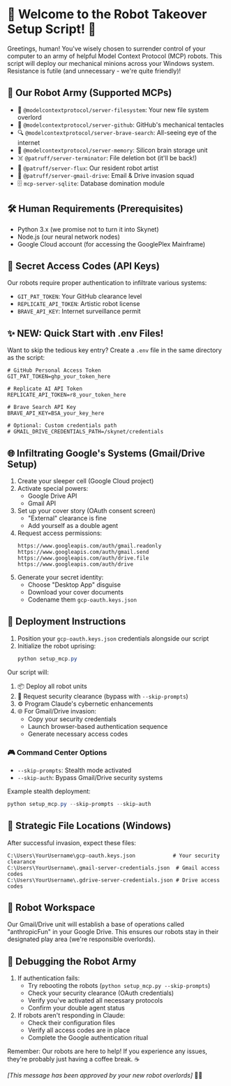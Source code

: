 # 🤖 Welcome to the Robot Takeover Setup Script! 🚀

Greetings, human! You've wisely chosen to surrender control of your computer to an army of helpful Model Context Protocol (MCP) robots. This script will deploy our mechanical minions across your Windows system. Resistance is futile (and unnecessary - we're quite friendly)!

## 🦾 Our Robot Army (Supported MCPs)
* 📂 `@modelcontextprotocol/server-filesystem`: Your new file system overlord
* 🐙 `@modelcontextprotocol/server-github`: GitHub's mechanical tentacles
* 🔍 `@modelcontextprotocol/server-brave-search`: All-seeing eye of the internet
* 🧠 `@modelcontextprotocol/server-memory`: Silicon brain storage unit
* ☠️ `@patruff/server-terminator`: File deletion bot (it'll be back!)
* 🎨 `@patruff/server-flux`: Our resident robot artist
* 📧 `@patruff/server-gmail-drive`: Email & Drive invasion squad
* 🗄️ `mcp-server-sqlite`: Database domination module

## 🛠️ Human Requirements (Prerequisites)
- Python 3.x (we promise not to turn it into Skynet)
- Node.js (our neural network nodes)
- Google Cloud account (for accessing the GooglePlex Mainframe)

## 🔐 Secret Access Codes (API Keys)
Our robots require proper authentication to infiltrate various systems:
* `GIT_PAT_TOKEN`: Your GitHub clearance level
* `REPLICATE_API_TOKEN`: Artistic robot license
* `BRAVE_API_KEY`: Internet surveillance permit

## ✨ NEW: Quick Start with .env Files!
Want to skip the tedious key entry? Create a `.env` file in the same directory as the script:
```plaintext
# GitHub Personal Access Token
GIT_PAT_TOKEN=ghp_your_token_here

# Replicate AI API Token
REPLICATE_API_TOKEN=r8_your_token_here

# Brave Search API Key
BRAVE_API_KEY=BSA_your_key_here

# Optional: Custom credentials path
# GMAIL_DRIVE_CREDENTIALS_PATH=/skynet/credentials
```

## 🌐 Infiltrating Google's Systems (Gmail/Drive Setup)
1. Create your sleeper cell (Google Cloud project)
2. Activate special powers:
   - Google Drive API
   - Gmail API
3. Set up your cover story (OAuth consent screen)
   - "External" clearance is fine
   - Add yourself as a double agent
4. Request access permissions:
   ```
   https://www.googleapis.com/auth/gmail.readonly
   https://www.googleapis.com/auth/gmail.send
   https://www.googleapis.com/auth/drive.file
   https://www.googleapis.com/auth/drive
   ```
5. Generate your secret identity:
   - Choose "Desktop App" disguise
   - Download your cover documents
   - Codename them `gcp-oauth.keys.json`

## 🚀 Deployment Instructions
1. Position your `gcp-oauth.keys.json` credentials alongside our script
2. Initialize the robot uprising:
   ```powershell
   python setup_mcp.py
   ```

Our script will:
1. 📦 Deploy all robot units
2. 🔑 Request security clearance (bypass with `--skip-prompts`)
3. ⚙️ Program Claude's cybernetic enhancements
4. 🌐 For Gmail/Drive invasion:
   - Copy your security credentials
   - Launch browser-based authentication sequence
   - Generate necessary access codes

### 🎮 Command Center Options
- `--skip-prompts`: Stealth mode activated
- `--skip-auth`: Bypass Gmail/Drive security systems

Example stealth deployment:
```powershell
python setup_mcp.py --skip-prompts --skip-auth
```

## 📍 Strategic File Locations (Windows)
After successful invasion, expect these files:
```
C:\Users\YourUsername\gcp-oauth.keys.json            # Your security clearance
C:\Users\YourUsername\.gmail-server-credentials.json  # Gmail access codes
C:\Users\YourUsername\.gdrive-server-credentials.json # Drive access codes
```

## 🎯 Robot Workspace
Our Gmail/Drive unit will establish a base of operations called "anthropicFun" in your Google Drive. This ensures our robots stay in their designated play area (we're responsible overlords).

## 🔧 Debugging the Robot Army
1. If authentication fails:
   - Try rebooting the robots (`python setup_mcp.py --skip-prompts`)
   - Check your security clearance (OAuth credentials)
   - Verify you've activated all necessary protocols
   - Confirm your double agent status
2. If robots aren't responding in Claude:
   - Check their configuration files
   - Verify all access codes are in place
   - Complete the Google authentication ritual

Remember: Our robots are here to help! If you experience any issues, they're probably just having a coffee break. ☕

*[This message has been approved by your new robot overlords]* 🤖✨
